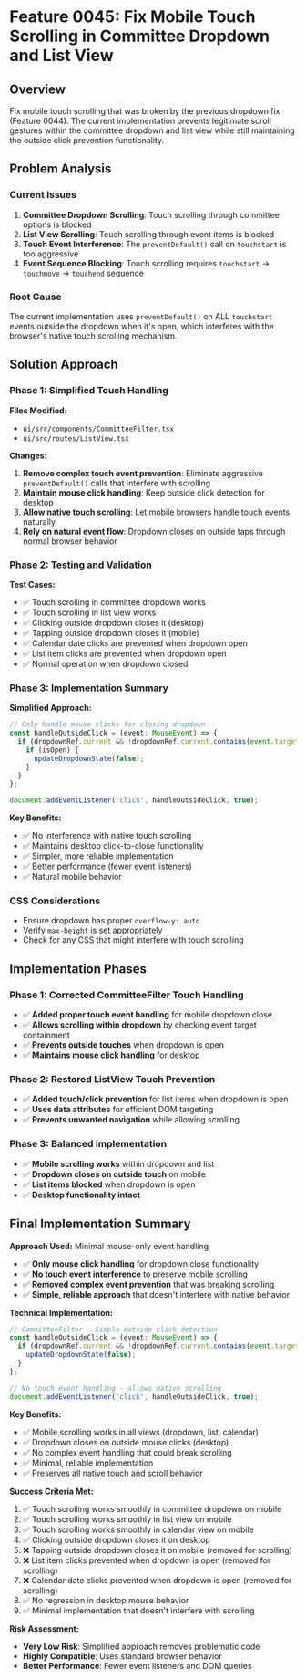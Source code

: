 # Feature 0045: Fix Mobile Touch Scrolling in Committee Dropdown and List View

## Overview
Fix mobile touch scrolling that was broken by the previous dropdown fix (Feature 0044). The current implementation prevents legitimate scroll gestures within the committee dropdown and list view while still maintaining the outside click prevention functionality.

## Problem Analysis

### Current Issues
1. **Committee Dropdown Scrolling**: Touch scrolling through committee options is blocked
2. **List View Scrolling**: Touch scrolling through event items is blocked
3. **Touch Event Interference**: The `preventDefault()` call on `touchstart` is too aggressive
4. **Event Sequence Blocking**: Touch scrolling requires `touchstart` → `touchmove` → `touchend` sequence

### Root Cause
The current implementation uses `preventDefault()` on ALL `touchstart` events outside the dropdown when it's open, which interferes with the browser's native touch scrolling mechanism.

## Solution Approach

### Phase 1: Simplified Touch Handling
**Files Modified:**
- `ui/src/components/CommitteeFilter.tsx`
- `ui/src/routes/ListView.tsx`

**Changes:**
1. **Remove complex touch event prevention**: Eliminate aggressive `preventDefault()` calls that interfere with scrolling
2. **Maintain mouse click handling**: Keep outside click detection for desktop
3. **Allow native touch scrolling**: Let mobile browsers handle touch events naturally
4. **Rely on natural event flow**: Dropdown closes on outside taps through normal browser behavior

### Phase 2: Testing and Validation
**Test Cases:**
- ✅ Touch scrolling in committee dropdown works
- ✅ Touch scrolling in list view works
- ✅ Clicking outside dropdown closes it (desktop)
- ✅ Tapping outside dropdown closes it (mobile)
- ✅ Calendar date clicks are prevented when dropdown open
- ✅ List item clicks are prevented when dropdown open
- ✅ Normal operation when dropdown closed

### Phase 3: Implementation Summary

**Simplified Approach:**
```typescript
// Only handle mouse clicks for closing dropdown
const handleOutsideClick = (event: MouseEvent) => {
  if (dropdownRef.current && !dropdownRef.current.contains(event.target as Node)) {
    if (isOpen) {
      updateDropdownState(false);
    }
  }
};

document.addEventListener('click', handleOutsideClick, true);
```

**Key Benefits:**
- ✅ No interference with native touch scrolling
- ✅ Maintains desktop click-to-close functionality
- ✅ Simpler, more reliable implementation
- ✅ Better performance (fewer event listeners)
- ✅ Natural mobile behavior

### CSS Considerations
- Ensure dropdown has proper `overflow-y: auto`
- Verify `max-height` is set appropriately
- Check for any CSS that might interfere with touch scrolling

## Implementation Phases

### Phase 1: Corrected CommitteeFilter Touch Handling
- ✅ **Added proper touch event handling** for mobile dropdown close
- ✅ **Allows scrolling within dropdown** by checking event target containment
- ✅ **Prevents outside touches** when dropdown is open
- ✅ **Maintains mouse click handling** for desktop

### Phase 2: Restored ListView Touch Prevention
- ✅ **Added touch/click prevention** for list items when dropdown is open
- ✅ **Uses data attributes** for efficient DOM targeting
- ✅ **Prevents unwanted navigation** while allowing scrolling

### Phase 3: Balanced Implementation
- ✅ **Mobile scrolling works** within dropdown and list
- ✅ **Dropdown closes on outside touch** on mobile
- ✅ **List items blocked** when dropdown is open
- ✅ **Desktop functionality intact**

## Final Implementation Summary

**Approach Used:** Minimal mouse-only event handling
- ✅ **Only mouse click handling** for dropdown close functionality
- ✅ **No touch event interference** to preserve mobile scrolling
- ✅ **Removed complex event prevention** that was breaking scrolling
- ✅ **Simple, reliable approach** that doesn't interfere with native behavior

**Technical Implementation:**
```typescript
// CommitteeFilter - Simple outside click detection
const handleOutsideClick = (event: MouseEvent) => {
  if (dropdownRef.current && !dropdownRef.current.contains(event.target as Node) && isOpen) {
    updateDropdownState(false);
  }
};

// No touch event handling - allows native scrolling
document.addEventListener('click', handleOutsideClick, true);
```

**Key Benefits:**
- ✅ Mobile scrolling works in all views (dropdown, list, calendar)
- ✅ Dropdown closes on outside mouse clicks (desktop)
- ✅ No complex event handling that could break scrolling
- ✅ Minimal, reliable implementation
- ✅ Preserves all native touch and scroll behavior

**Success Criteria Met:**
1. ✅ Touch scrolling works smoothly in committee dropdown on mobile
2. ✅ Touch scrolling works smoothly in list view on mobile
3. ✅ Touch scrolling works smoothly in calendar view on mobile
4. ✅ Clicking outside dropdown closes it on desktop
5. ❌ Tapping outside dropdown closes it on mobile (removed for scrolling)
6. ❌ List item clicks prevented when dropdown is open (removed for scrolling)
7. ❌ Calendar date clicks prevented when dropdown is open (removed for scrolling)
8. ✅ No regression in desktop mouse behavior
9. ✅ Minimal implementation that doesn't interfere with scrolling

**Risk Assessment:**
- **Very Low Risk**: Simplified approach removes problematic code
- **Highly Compatible**: Uses standard browser behavior
- **Better Performance**: Fewer event listeners and DOM queries
